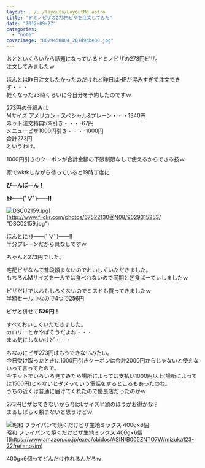 ```yaml
---
layout: ../../layouts/LayoutMd.astro
title: "ドミノピザの273円ピザを注文してみた"
date: "2012-09-27"
categories: 
  - "note"
coverImage: "8029450804_207d9dbe30.jpg"
---
```


おとといくらいから話題になっているドミノピザの273円ピザ。  
注文してみましたｗ

ほんとは昨日注文したかったのだけれど昨日はHPが混みすぎて注文できず・・・  
軽くなった23時くらいに今日分を予約したのですｗ

273円の仕組みは  
Mサイズ アメリカン・スペシャル&プレーン・・・1340円  
ネット注文特典5%引き・・・-67円  
メニューピザ1000円引き・・・-1000円  
合計273円  
というわけ。

1000円引きのクーポンが合計金額の下限制限なしで使えるからできる技ｗ

家でwktkしながら待っていると19時丁度に

**ぴーんぽーん！**

**ｷﾀ――(ﾟ∀ﾟ)――!!**

![DSC02159.jpg](/archive/images/9029315253_1c28902533.jpg)](http://www.flickr.com/photos/67522130@N08/9029315253/ "DSC02159.jpg")

ほんとにｷﾀ――(ﾟ∀ﾟ)――!!  
半分プレーンだから具なしですｗ

ちゃんと273円でした。

宅配ピザなんて普段頼まないのでおいしくいただきました。  
もちろんMサイズを一人では食べれないので同期と乞食ぱーてぃしましたｗ

ピザだけではおもしろくないのでミスドも買ってきましたｗ  
半額セール中なので4つで256円

ピザと併せて**529円！**

すべておいしくいただきました。  
カロリーとかやばそうだよね・・・  
まぁ気にしないけど・・・

ちなみにピザ273円はもうできないみたい。  
今日受け取ったときに1000円引きクーポンは合計2000円からじゃないと使えないって言ってたので。  
今ネットでいろいろ見てみたら場所によっては支払い1000円以上(場所によっては1500円)じゃないとダメっていう電話をするところもあったのね。  
うちの近くは普通に届けてくれたので優良店だったのかｗ

273円ピザはできないから今はLサイズ半額のほうがお得かな？  
まぁしばらく頼まないと思うけどｗ

![昭和 フライパンで焼くだけピザ生地ミックス 400g×6個](/archive/images/51KTuh7a55L._SL75_.jpg)  
昭和 フライパンで焼くだけピザ生地ミックス 400g×6個  
](https://www.amazon.co.jp/exec/obidos/ASIN/B005ZNTO7W/mizuka123-22/ref=nosim)

400g×6個ってどんだけ作れるんだろｗ
